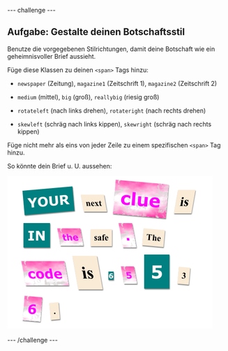 --- challenge ---
## Aufgabe: Gestalte deinen Botschaftsstil

Benutze die vorgegebenen Stilrichtungen, damit deine Botschaft wie ein geheimnisvoller Brief aussieht. 

Füge diese Klassen zu deinen `<span>` Tags hinzu: 

+ `newspaper` (Zeitung), `magazine1` (Zeitschrift 1), `magazine2` (Zeitschrift 2)

+ `medium` (mittel), `big` (groß), `reallybig` (riesig groß)

+ `rotateleft` (nach links drehen), `rotateright` (nach rechts drehen)

+ `skewleft` (schräg nach links kippen), `skewright` (schräg nach rechts kippen)

Füge nicht mehr als eins von jeder Zeile zu einem spezifischen `<span>` Tag hinzu.

So könnte dein Brief u. U. aussehen:

![screenshot](images/letter-challenge1.png)



--- /challenge ---
